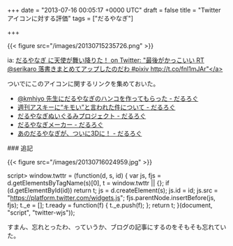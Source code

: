 
+++
date = "2013-07-16 00:05:17 +0000 UTC"
draft = false
title = "Twitter アイコンに対する評価"
tags = ["だるやなぎ"]

+++


{{< figure src="/images/20130715235726.png"  >}}

ia: <a href="https://twitter.com/daruyanagi/status/277000515521490944">だるやなぎ に天使が舞い降りた！ on Twitter: "最後がかっこいい RT @serikaro 落書きまとめてアップしたのだわ #pixiv http://t.co/fnl1mJAr"</a><script>    window.twttr = (function(d, s, id) {        var js, fjs = d.getElementsByTagName(s)[0],            t = window.twttr || {};        if (d.getElementById(id)) return t;        js = d.createElement(s);        js.id = id;        js.src = "https://platform.twitter.com/widgets.js";        fjs.parentNode.insertBefore(js, fjs);        t._e = [];        t.ready = function(f) {            t._e.push(f);        };        return t;    }(document, "script", "twitter-wjs"));</script>

<script>    twttr.ready(function (twttr) {        var el = document.getElementsByClassName('twitter-syntax-tweet-id-356782013329571844');        for (var i=0;i<el.length;i++) {            if (!!el[i].getAttribute('data-is-tweet-loaded')){                continue;            }            el[i].setAttribute('data-is-tweet-loaded', '1');            twttr.widgets.createTweet('356782013329571844',el[i],{});        }    });</script>

<div class="twitter-syntax-tweet-id-356782013329571844"></div><script>    window.twttr = (function(d, s, id) {        var js, fjs = d.getElementsByTagName(s)[0],            t = window.twttr || {};        if (d.getElementById(id)) return t;        js = d.createElement(s);        js.id = id;        js.src = "https://platform.twitter.com/widgets.js";        fjs.parentNode.insertBefore(js, fjs);        t._e = [];        t.ready = function(f) {            t._e.push(f);        };        return t;    }(document, "script", "twitter-wjs"));</script>

<script>    twttr.ready(function (twttr) {        var el = document.getElementsByClassName('twitter-syntax-tweet-id-356784334549684224');        for (var i=0;i<el.length;i++) {            if (!!el[i].getAttribute('data-is-tweet-loaded')){                continue;            }            el[i].setAttribute('data-is-tweet-loaded', '1');            twttr.widgets.createTweet('356784334549684224',el[i],{});        }    });</script>

<div class="twitter-syntax-tweet-id-356784334549684224"></div><script>    window.twttr = (function(d, s, id) {        var js, fjs = d.getElementsByTagName(s)[0],            t = window.twttr || {};        if (d.getElementById(id)) return t;        js = d.createElement(s);        js.id = id;        js.src = "https://platform.twitter.com/widgets.js";        fjs.parentNode.insertBefore(js, fjs);        t._e = [];        t.ready = function(f) {            t._e.push(f);        };        return t;    }(document, "script", "twitter-wjs"));</script>

<script>    twttr.ready(function (twttr) {        var el = document.getElementsByClassName('twitter-syntax-tweet-id-356785055722508292');        for (var i=0;i<el.length;i++) {            if (!!el[i].getAttribute('data-is-tweet-loaded')){                continue;            }            el[i].setAttribute('data-is-tweet-loaded', '1');            twttr.widgets.createTweet('356785055722508292',el[i],{});        }    });</script>

<div class="twitter-syntax-tweet-id-356785055722508292"></div><script>    window.twttr = (function(d, s, id) {        var js, fjs = d.getElementsByTagName(s)[0],            t = window.twttr || {};        if (d.getElementById(id)) return t;        js = d.createElement(s);        js.id = id;        js.src = "https://platform.twitter.com/widgets.js";        fjs.parentNode.insertBefore(js, fjs);        t._e = [];        t.ready = function(f) {            t._e.push(f);        };        return t;    }(document, "script", "twitter-wjs"));</script>

<script>    twttr.ready(function (twttr) {        var el = document.getElementsByClassName('twitter-syntax-tweet-id-356785177193750528');        for (var i=0;i<el.length;i++) {            if (!!el[i].getAttribute('data-is-tweet-loaded')){                continue;            }            el[i].setAttribute('data-is-tweet-loaded', '1');            twttr.widgets.createTweet('356785177193750528',el[i],{});        }    });</script>

<div class="twitter-syntax-tweet-id-356785177193750528"></div>ついでにこのアイコンに関するリンクを集めておいた。

<ul>
<li><a href="https://blog.daruyanagi.jp/entry/2013/04/13/202304">@kmhiyo 先生にだるやなぎのハンコを作ってもらった - だるろぐ</a></li>
<li><a href="https://blog.daruyanagi.jp/entry/2013/03/18/201438">週刊アスキーに“キモい”と言われた件について - だるろぐ</a></li>
<li><a href="https://blog.daruyanagi.jp/entry/2013/03/12/071453">だるやなぎぬいぐるみプロジェクト - だるろぐ</a></li>
<li><a href="https://blog.daruyanagi.jp/entry/2013/01/03/152141">だるやなぎメーカー - だるろぐ</a></li>
<li><a href="https://blog.daruyanagi.jp/entry/2012/02/16/004349">あのだるやなぎが、ついに3Dに！ - だるろぐ</a></li>
</ul>
<div class="section">
    ### 追記
    

{{< figure src="/images/20130716024959.jpg"  >}}

script>    window.twttr = (function(d, s, id) {        var js, fjs = d.getElementsByTagName(s)[0],            t = window.twttr || {};        if (d.getElementById(id)) return t;        js = d.createElement(s);        js.id = id;        js.src = "https://platform.twitter.com/widgets.js";        fjs.parentNode.insertBefore(js, fjs);        t._e = [];        t.ready = function(f) {            t._e.push(f);        };        return t;    }(document, "script", "twitter-wjs"));</script>

<script>    twttr.ready(function (twttr) {        var el = document.getElementsByClassName('twitter-syntax-tweet-id-356795680062316544');        for (var i=0;i<el.length;i++) {            if (!!el[i].getAttribute('data-is-tweet-loaded')){                continue;            }            el[i].setAttribute('data-is-tweet-loaded', '1');            twttr.widgets.createTweet('356795680062316544',el[i],{});        }    });</script>

<div class="twitter-syntax-tweet-id-356795680062316544"></div>すまん、忘れとったわ、っていうか、ブログの記事にするのをそもそも忘れていた。

</div>

